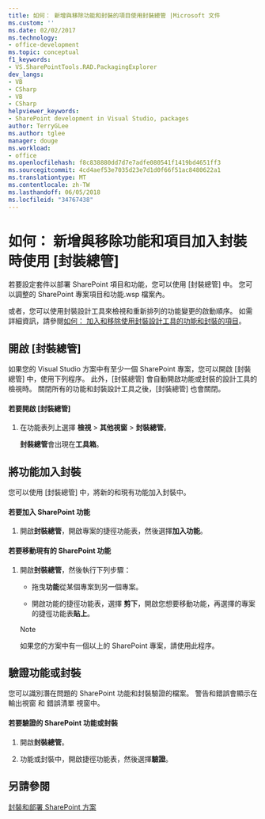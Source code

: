 ```yaml
---
title: 如何： 新增與移除功能和封裝的項目使用封裝總管 |Microsoft 文件
ms.custom: ''
ms.date: 02/02/2017
ms.technology:
- office-development
ms.topic: conceptual
f1_keywords:
- VS.SharePointTools.RAD.PackagingExplorer
dev_langs:
- VB
- CSharp
- VB
- CSharp
helpviewer_keywords:
- SharePoint development in Visual Studio, packages
author: TerryGLee
ms.author: tglee
manager: douge
ms.workload:
- office
ms.openlocfilehash: f8c838880dd7d7e7adfe080541f1419bd4651ff3
ms.sourcegitcommit: 4cd4aef53e7035d23e7d1d0f66f51ac8480622a1
ms.translationtype: MT
ms.contentlocale: zh-TW
ms.lasthandoff: 06/05/2018
ms.locfileid: "34767438"
---
```

# <a name="how-to-add-and-remove-features-and-items-to-a-package-by-using-the-packaging-explorer"></a>如何： 新增與移除功能和項目加入封裝時使用 [封裝總管]
  若要設定套件以部署 SharePoint 項目和功能，您可以使用 [封裝總管] 中。 您可以調整的 SharePoint 專案項目和功能.wsp 檔案內。  
  
 或者，您可以使用封裝設計工具來檢視和重新排列的功能變更的啟動順序。 如需詳細資訊，請參閱[如何： 加入和移除使用封裝設計工具的功能和封裝的項目](../sharepoint/how-to-add-and-remove-features-and-items-to-a-package-by-using-the-package-designer.md)。  
  
## <a name="opening-the-packaging-explorer"></a>開啟 [封裝總管]  
 如果您的 Visual Studio 方案中有至少一個 SharePoint 專案，您可以開啟 [封裝總管] 中，使用下列程序。 此外，[封裝總管] 會自動開啟功能或封裝的設計工具的檢視時。 關閉所有的功能和封裝設計工具之後，[封裝總管] 也會關閉。  
  
#### <a name="to-open-the-packaging-explorer"></a>若要開啟 [封裝總管]  
  
1.  在功能表列上選擇 **檢視** > **其他視窗** > **封裝總管**。  
  
     **封裝總管**會出現在**工具箱**。  
  
## <a name="adding-a-feature-to-a-package"></a>將功能加入封裝  
 您可以使用 [封裝總管] 中，將新的和現有功能加入封裝中。  
  
#### <a name="to-add-a-sharepoint-feature"></a>若要加入 SharePoint 功能
  
1.  開啟**封裝總管**，開啟專案的捷徑功能表，然後選擇**加入功能**。  
  
#### <a name="to-move-an-existing-sharepoint-feature"></a>若要移動現有的 SharePoint 功能  
  
1.  開啟**封裝總管**，然後執行下列步驟：  
  
    -   拖曳**功能**從某個專案到另一個專案。  
  
    -   開啟功能的捷徑功能表，選擇 **剪下**，開啟您想要移動功能，再選擇的專案的捷徑功能表**貼上**。  
  
    > [!NOTE]  
    >  如果您的方案中有一個以上的 SharePoint 專案，請使用此程序。  
  
## <a name="validating-a-feature-or-package"></a>驗證功能或封裝  
 您可以識別潛在問題的 SharePoint 功能和封裝驗證的檔案。 警告和錯誤會顯示在輸出視窗 和 錯誤清單 視窗中。  
  
#### <a name="to-validate-a-sharepoint-feature-or-package"></a>若要驗證的 SharePoint 功能或封裝
  
1.  開啟**封裝總管**。  
  
2.  功能或封裝中，開啟捷徑功能表，然後選擇**驗證**。  
  
## <a name="see-also"></a>另請參閱
 [封裝和部署 SharePoint 方案](../sharepoint/packaging-and-deploying-sharepoint-solutions.md)  
  
